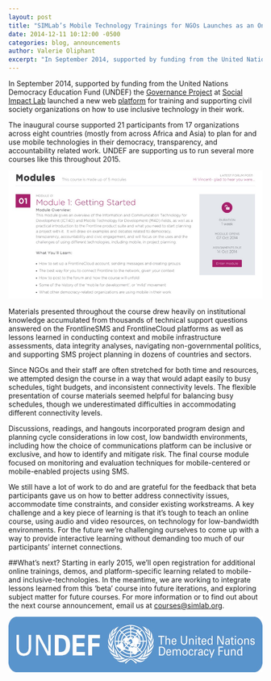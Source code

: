 ```yaml
---
layout: post 
title: "SIMLab’s Mobile Technology Trainings for NGOs Launches as an Online Course"
date: 2014-12-11 10:12:00 -0500
categories: blog, announcements
author: Valerie Oliphant
excerpt: "In September 2014, supported by funding from the United Nations Democracy Education Fund (UNDEF)  the Governance Project at Social Impact Lab launched a new web platform for training and supporting civil society organizations on how to use inclusive technology in their work."
---
```

In September 2014, supported by funding from the United Nations Democracy Education Fund (UNDEF)  the [Governance Project](http://simlab.org/governance/) at [Social Impact Lab](http://simlab.org/) launched a new web [platform](http://courses.frontlinesms.com) for training and supporting civil society organizations on how to use inclusive technology in their work. 

The inaugural course supported 21 participants from 17 organizations across eight countries (mostly from across Africa and Asia) to plan for and use mobile technologies in their democracy, transparency, and accountability related work. UNDEF are supporting us to run several more courses like this throughout 2015. 

<img src="/images/post_images/undef_ss.jpg" class="fluid post image">

Materials presented throughout the course drew heavily on institutional knowledge accumulated from thousands of technical support questions answered on the FrontlineSMS and FrontlineCloud platforms as well as lessons learned in conducting context and mobile infrastructure assessments, data integrity analyses, navigating non-governmental politics, and supporting SMS project planning in dozens of countries and sectors.

Since NGOs and their staff are often stretched for both time and resources, we attempted design the course in a way that would adapt easily to busy schedules, tight budgets, and inconsistent connectivity levels. The flexible presentation of course materials seemed helpful for balancing busy schedules, though we underestimated difficulties in accommodating different connectivity levels.

Discussions, readings, and hangouts incorporated program design and planning cycle considerations in low cost, low bandwidth environments, including how the choice of communications platform can be inclusive or exclusive, and how to identify and mitigate risk. The final course module focused on monitoring and evaluation techniques for mobile-centered or mobile-enabled projects using SMS.

We still have a lot of work to do and are grateful for the feedback that beta participants gave us on how to better address connectivity issues, accommodate time constraints, and consider existing workstreams. A key challenge and a key piece of learning is that it’s tough to teach an online course, using audio and video resources, on technology for low-bandwidth environments. For the future we’re challenging ourselves to come up with a way to provide interactive learning without demanding too much of our participants’ internet connections.

##What’s next? 
Starting in early 2015, we’ll open registration for additional online trainings, demos, and platform-specific learning related to mobile- and inclusive-technologies.  In the meantime, we are working to integrate lessons learned from this ‘beta’ course into future iterations, and exploring subject matter for future courses. For more information or to find out about the next course announcement, email us at [courses@simlab.org](mailto:courses@simlab.org).

<p class="center"><img src="/images/post_images/undef_logo.jpg" class="fluid half post image" align="middle"></p>


